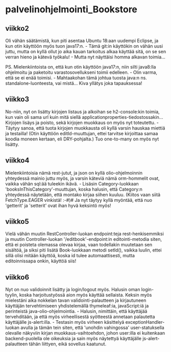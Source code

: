 # palvelinohjelmointi_Bookstore

## viikko2

Oli vähän säätämistä, kun piti asentaa Ubuntu 18:aan uudempi Eclipse, ja kun otin käyttöön myös tuon java17:n. -
Tämä git:in käyttökin on vähän uusi juttu, mutta on kyllä ollut jo aika kauan tarkoitus alkaa käyttää sitä, on se
sen verran hieno ja kätevä työkalu! - Mutta nyt näyttäisi homma alkavan toimia...

PS. Mielenkiintoista on, että kun otin käyttöön java17:n, niin silti java8:lla ohjelmoitu ja paketoitu
    varastosovellukseni toimii edelleen. - Olin varma, että se ei enää toimisi. - Mahtaakohan tämä johtua tuosta java:n
    ns. standalone-luonteesta, vai mistä... Kiva yllätys joka tapauksessa!

## viikko3

No-niin, nyt on lisätty kirjojen listaus ja alkoihan se h2-console:kin toimia, kun vain oli sama url kuin mitä siellä
applicationproperties-tiedostossakin... Kirjojen lisäys ja poisto, sekä kirjojen muokkaus on myös nyt toteutettu. -
Täytyy sanoa, että tuota kirjojen muokkausta oli kyllä varsin hauskaa miettiä ja testailla! (Otin käyttöön editId-muuttujan,
ettei tarvitse kirjoittaa samaa koodia moneen kertaan, eli DRY-pohjalta.) Tuo one-to-many on myös nyt lisätty.


## viikko4

Mielenkiintoisia nämä rest-jutut, ja json on kyllä olio-ohjelmoinnin yhteydessä mainio juttu myös, ja varsin käteviä
nämä orm-hommelit ovat, vaikka vähän sql:ää tuleekin ikävä. - Lisäsin Category-luokkaan 'booksInThisCategory'-muuttujan,
koska halusin, että Category:n yhteydessä näytetään, että montako kirjaa siihen kuuluu. (Kiitos vaan siitä FetchType.EAGER
vinkistä! :-#)# Ja nyt täytyy kyllä myöntää, että nuo 'getterit' ja 'setterit' ovat ihan hyvä keksintö myös!


## viikko5

Vielä vähän muutin RestController-luokan endpoint:teja rest-henkisemmiksi ja muutin Controller-luokan '/editbook'-endpoint:in
editointi-metodia siten, että ei poisteta olemassa olevaa kirjaa, vaan todellakin muutetaan sen sisältöä, ja siksi piti lisätä
Book-luokkaan metodi setId(), vaikka luulin, ettei sillä olisi mitään käyttöä, koska id tulee automaattisesti, mutta editoinnissapa
onkin, käyttöä siis!

## viikko6

Nyt on nuo validoinnit lisätty ja login/logout myös. Halusin oman login-tyylin, koska harjoitustyössä aion myös käyttää sellaista.
Keksin myös mielestäni aika nokkelan tavan validointi-palautteen ja kirjautuneen käyttäjän tervehtimiseen yhdistelemällä thymeleaf:ia,
javaScript:iä ja perinteistä java-olio-ohjelmointia. - Halusin, nimittäin, että käyttäjää tervehditään, ja että myös virheellisestä
syötteestä annetaan palautetta käyttäjälle js-alert:illa. - Testasin myös virheen käsittelyä exceptionHandler-luokan avulla ja tämän
tein siten, että 'unohdin vahingossa' user-statuksella olevalle näkyviin kirjan muokkaus-vaihtoehdon, johon user:illa ei kuitenkaan
backend-puolella ole oikeuksia ja sain myös näytettyä käyttäjälle js-alert-palautteen tähän liittyen, eikä sovellus kaatunut.
